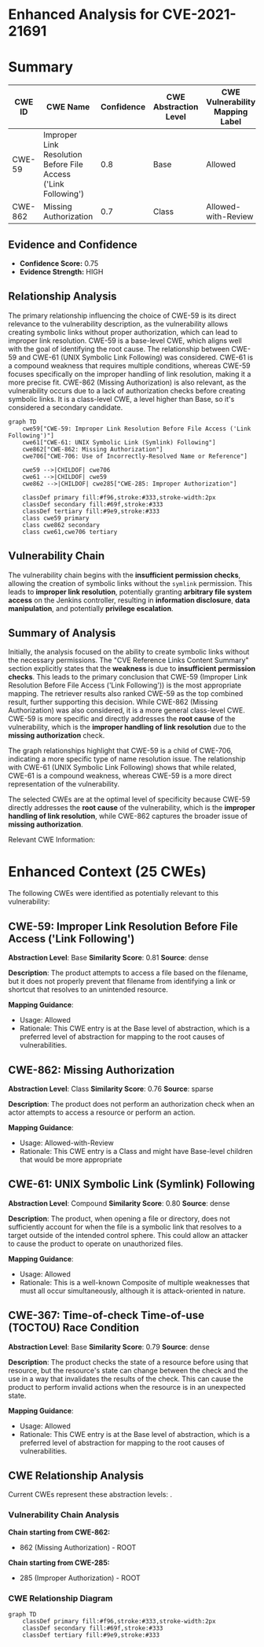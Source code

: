 # Enhanced Analysis for CVE-2021-21691

# Summary
| CWE ID | CWE Name | Confidence | CWE Abstraction Level | CWE Vulnerability Mapping Label | CWE-Vulnerability Mapping Notes |
|---|---|---|---|---|---|
| CWE-59 | Improper Link Resolution Before File Access ('Link Following') | 0.8 | Base | Allowed | Primary CWE |
| CWE-862 | Missing Authorization | 0.7 | Class | Allowed-with-Review | Secondary Candidate |

## Evidence and Confidence

*   **Confidence Score:** 0.75
*   **Evidence Strength:** HIGH

## Relationship Analysis
The primary relationship influencing the choice of CWE-59 is its direct relevance to the vulnerability description, as the vulnerability allows creating symbolic links without proper authorization, which can lead to improper link resolution. CWE-59 is a base-level CWE, which aligns well with the goal of identifying the root cause. The relationship between CWE-59 and CWE-61 (UNIX Symbolic Link Following) was considered. CWE-61 is a compound weakness that requires multiple conditions, whereas CWE-59 focuses specifically on the improper handling of link resolution, making it a more precise fit. CWE-862 (Missing Authorization) is also relevant, as the vulnerability occurs due to a lack of authorization checks before creating symbolic links. It is a class-level CWE, a level higher than Base, so it's considered a secondary candidate.

```mermaid
graph TD
    cwe59["CWE-59: Improper Link Resolution Before File Access ('Link Following')"]
    cwe61["CWE-61: UNIX Symbolic Link (Symlink) Following"]
    cwe862["CWE-862: Missing Authorization"]
    cwe706["CWE-706: Use of Incorrectly-Resolved Name or Reference"]

    cwe59 -->|CHILDOF| cwe706
    cwe61 -->|CHILDOF| cwe59
    cwe862 -->|CHILDOF| cwe285["CWE-285: Improper Authorization"]

    classDef primary fill:#f96,stroke:#333,stroke-width:2px
    classDef secondary fill:#69f,stroke:#333
    classDef tertiary fill:#9e9,stroke:#333
    class cwe59 primary
    class cwe862 secondary
    class cwe61,cwe706 tertiary
```

## Vulnerability Chain
The vulnerability chain begins with the **insufficient permission checks**, allowing the creation of symbolic links without the `symlink` permission. This leads to **improper link resolution**, potentially granting **arbitrary file system access** on the Jenkins controller, resulting in **information disclosure**, **data manipulation**, and potentially **privilege escalation**.

## Summary of Analysis
Initially, the analysis focused on the ability to create symbolic links without the necessary permissions. The "CVE Reference Links Content Summary" section explicitly states that the **weakness** is due to **insufficient permission checks**. This leads to the primary conclusion that CWE-59 (Improper Link Resolution Before File Access ('Link Following')) is the most appropriate mapping. The retriever results also ranked CWE-59 as the top combined result, further supporting this decision. While CWE-862 (Missing Authorization) was also considered, it is a more general class-level CWE. CWE-59 is more specific and directly addresses the **root cause** of the vulnerability, which is the **improper handling of link resolution** due to the **missing authorization** check.

The graph relationships highlight that CWE-59 is a child of CWE-706, indicating a more specific type of name resolution issue. The relationship with CWE-61 (UNIX Symbolic Link Following) shows that while related, CWE-61 is a compound weakness, whereas CWE-59 is a more direct representation of the vulnerability.

The selected CWEs are at the optimal level of specificity because CWE-59 directly addresses the **root cause** of the vulnerability, which is the **improper handling of link resolution**, while CWE-862 captures the broader issue of **missing authorization**.

Relevant CWE Information:

# Enhanced Context (25 CWEs)
The following CWEs were identified as potentially relevant to this vulnerability:

## CWE-59: Improper Link Resolution Before File Access ('Link Following')
**Abstraction Level**: Base
**Similarity Score**: 0.81
**Source**: dense

**Description**:
The product attempts to access a file based on the filename, but it does not properly prevent that filename from identifying a link or shortcut that resolves to an unintended resource.

**Mapping Guidance**:
- Usage: Allowed
- Rationale: This CWE entry is at the Base level of abstraction, which is a preferred level of abstraction for mapping to the root causes of vulnerabilities.

## CWE-862: Missing Authorization
**Abstraction Level**: Class
**Similarity Score**: 0.76
**Source**: sparse

**Description**:
The product does not perform an authorization check when an actor attempts to access a resource or perform an action.

**Mapping Guidance**:
- Usage: Allowed-with-Review
- Rationale: This CWE entry is a Class and might have Base-level children that would be more appropriate

## CWE-61: UNIX Symbolic Link (Symlink) Following
**Abstraction Level**: Compound
**Similarity Score**: 0.80
**Source**: dense

**Description**:
The product, when opening a file or directory, does not sufficiently account for when the file is a symbolic link that resolves to a target outside of the intended control sphere. This could allow an attacker to cause the product to operate on unauthorized files.

**Mapping Guidance**:
- Usage: Allowed
- Rationale: This is a well-known Composite of multiple weaknesses that must all occur simultaneously, although it is attack-oriented in nature.

## CWE-367: Time-of-check Time-of-use (TOCTOU) Race Condition
**Abstraction Level**: Base
**Similarity Score**: 0.79
**Source**: dense

**Description**:
The product checks the state of a resource before using that resource, but the resource's state can change between the check and the use in a way that invalidates the results of the check. This can cause the product to perform invalid actions when the resource is in an unexpected state.

**Mapping Guidance**:
- Usage: Allowed
- Rationale: This CWE entry is at the Base level of abstraction, which is a preferred level of abstraction for mapping to the root causes of vulnerabilities.


## CWE Relationship Analysis

Current CWEs represent these abstraction levels: .


### Vulnerability Chain Analysis

**Chain starting from CWE-862:**
- 862 (Missing Authorization) - ROOT


**Chain starting from CWE-285:**
- 285 (Improper Authorization) - ROOT



### CWE Relationship Diagram

```mermaid
graph TD
    classDef primary fill:#f96,stroke:#333,stroke-width:2px
    classDef secondary fill:#69f,stroke:#333
    classDef tertiary fill:#9e9,stroke:#333
```
